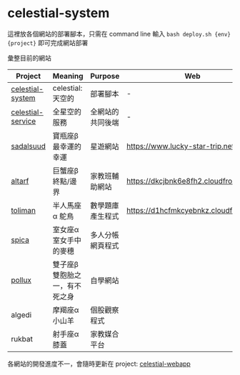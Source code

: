# celestial-system

這裡放各個網站的部署腳本，只需在 command line 輸入 `bash deploy.sh {env} {project}` 即可完成網站部署

彙整目前的網站

| Project                                                      | Meaning                        | Purpose          | Web                                  |
| ------------------------------------------------------------ | ------------------------------ | ---------------- | ------------------------------------ |
| [celestial-system](https://github.com/r3399r/celestial-system) | celestial: 天空的              | 部署腳本         | -                                    |
| [celestial-service](https://github.com/r3399r/celestial-service) | 全星空的服務                   | 全網站的共同後端 | -                                    |
| [sadalsuud](https://github.com/r3399r/sadalsuud)             | 寶瓶座β 最幸運的幸運           | 星遊網站         | https://www.lucky-star-trip.net      |
| [altarf](https://github.com/r3399r/altarf)                   | 巨蟹座β 終點/邊界              | 家教班輔助網站   | https://dkcjbnk6e8fh2.cloudfront.net |
| [toliman](https://github.com/r3399r/toliman)                 | 半人馬座α 鴕鳥                 | 數學題庫產生程式 | https://d1hcfmkcyebnkz.cloudfront.net |
| [spica](https://github.com/r3399r/spica)                     | 室女座α 室女手中的麥穗         | 多人分帳網頁程式 |                                      |
| [pollux](https://github.com/r3399r/pollux)                   | 雙子座β 雙胞胎之一，有不死之身 | 自學網站         |                                      |
| algedi                                                       | 摩羯座α 小山羊                 | 個股觀察程式     |                                      |
| rukbat                                                       | 射手座α 膝蓋                   | 家教媒合平台     |                                      |

各網站的開發進度不一，會隨時更新在 project: [celestial-webapp](https://github.com/users/r3399r/projects/2)
